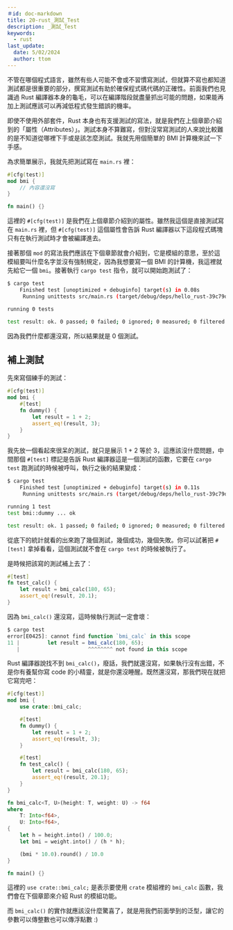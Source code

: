 ```yaml
---
＃id: doc-markdown
title: 20-rust_測試_Test
description: _測試_Test
keywords:
  - rust
last_update:
  date: 5/02/2024
  author: ttom
---
```

不管在哪個程式語言，雖然有些人可能不會或不習慣寫測試，但就算不寫也都知道測試都是很重要的部分，撰寫測試有助於確保程式碼代碼的正確性。前面我們也見識過 Rust 編譯器本身的龜毛，可以在編譯階段就盡量抓出可能的問題，如果能再加上測試應該可以再減低程式發生錯誤的機率。

即使不使用外部套件，Rust 本身也有支援測試的寫法，就是我們在上個章節介紹到的「屬性（Attributes）」。測試本身不算難寫，但對沒常寫測試的人來說比較難的是不知道從哪裡下手或是該怎麼測試。我就先用個簡單的 BMI 計算機來試一下手感。

為求簡單展示，我就先把測試寫在 `main.rs` 裡：

```rust
#[cfg(test)]
mod bmi {
    // 內容還沒寫
}

fn main() {}
```

這裡的 `#[cfg(test)]` 是我們在上個章節介紹到的屬性。雖然我這個是直接測試寫在 `main.rs` 裡，但 `#[cfg(test)]` 這個屬性會告訴 Rust 編譯器以下這段程式碼塊只有在執行測試時才會被編譯進去。

接著那個 `mod` 的寫法我們應該在下個章節就會介紹到，它是模組的意思，至於這模組要叫什麼名字並沒有強制規定，因為我想要寫一個 BMI 的計算機，我這裡就先給它一個 `bmi`。接著執行 `cargo test` 指令，就可以開始跑測試了：

```bash
$ cargo test
    Finished test [unoptimized + debuginfo] target(s) in 0.08s
     Running unittests src/main.rs (target/debug/deps/hello_rust-39c79d4f99e78c83)

running 0 tests

test result: ok. 0 passed; 0 failed; 0 ignored; 0 measured; 0 filtered out; finished in 0.00s

```

因為我們什麼都還沒寫，所以結果就是 0 個測試。

補上測試
----

先來寫個練手的測試：

```rust
#[cfg(test)]
mod bmi {
    #[test]
    fn dummy() {
        let result = 1 + 2;
        assert_eq!(result, 3);
    }
}

```

我先放一個看起來很呆的測試，就只是展示 1 + 2 等於 3，這應該沒什麼問題，中間那個 `#[test]` 標記是告訴 Rust 編譯器這是一個測試的函數，它要在 `cargo test` 跑測試的時候被呼叫，執行之後的結果變成：

```bash
$ cargo test
    Finished test [unoptimized + debuginfo] target(s) in 0.11s
     Running unittests src/main.rs (target/debug/deps/hello_rust-39c79d4f99e78c83)

running 1 test
test bmi::dummy ... ok

test result: ok. 1 passed; 0 failed; 0 ignored; 0 measured; 0 filtered out; finished in 0.00s

```

從底下的統計就看的出來跑了幾個測試，幾個成功，幾個失敗。你可以試著把 `#[test]` 拿掉看看，這個測試就不會在 `cargo test` 的時候被執行了。

是時候把該寫的測試補上去了：

```rust
#[test]
fn test_calc() {
    let result = bmi_calc(180, 65);
    assert_eq!(result, 20.1);
}

```

因為 `bmi_calc()` 還沒寫，這時候執行測試一定會壞：

```javascript
$ cargo test
error[E0425]: cannot find function `bmi_calc` in this scope
11 |         let result = bmi_calc(180, 65);
   |                      ^^^^^^^^ not found in this scope

```

Rust 編譯器說找不到 `bmi_calc()`，廢話，我們就還沒寫，如果執行沒有出錯，不是你有養幫你寫 code 的小精靈，就是你還沒睡醒。既然還沒寫，那我們現在就把它寫完吧：

```rust
#[cfg(test)]
mod bmi {
    use crate::bmi_calc;

    #[test]
    fn dummy() {
        let result = 1 + 2;
        assert_eq!(result, 3);
    }

    #[test]
    fn test_calc() {
        let result = bmi_calc(180, 65);
        assert_eq!(result, 20.1);
    }
}

fn bmi_calc<T, U>(height: T, weight: U) -> f64
where
    T: Into<f64>,
    U: Into<f64>,
{
    let h = height.into() / 100.0;
    let bmi = weight.into() / (h * h);

    (bmi * 10.0).round() / 10.0
}

fn main() {}

```

這裡的 `use crate::bmi_calc;` 是表示要使用 `crate` 模組裡的 `bmi_calc` 函數，我們會在下個章節來介紹 Rust 的模組功能。

而 `bmi_calc()` 的實作就應該沒什麼驚喜了，就是用我們前面學到的泛型，讓它的參數可以傳整數也可以傳浮點數 :)
